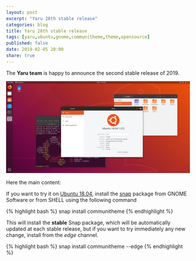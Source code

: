 ```yaml
---
layout: post
excerpt: "Yaru 28th stable release"
categories: blog
title: Yaru 28th stable release
tags: [yaru,ubuntu,gnome,communitheme,theme,opensource]
published: false
date: 2019-02-05 20:00
share: true
---
```


The **Yaru team** is happy to announce the second stable release of 2019.

![yaru-release-pic](/images/ubuntu-yaru.png)

Here the main content:



If you want to try it on [Ubuntu 18.04](https://www.ubuntu.com/download/desktop), install the [snap](https://snapcraft.io/communitheme) package from GNOME Software or from SHELL using the following command

{% highlight bash %}
snap install communitheme
{% endhighlight %}

This will install the **stable** Snap package, which will be automatically updated at each stable release, but if you want to try immediately any new change, install from the *edge* channel.

{% highlight bash %}
snap install communitheme --edge
{% endhighlight %}
